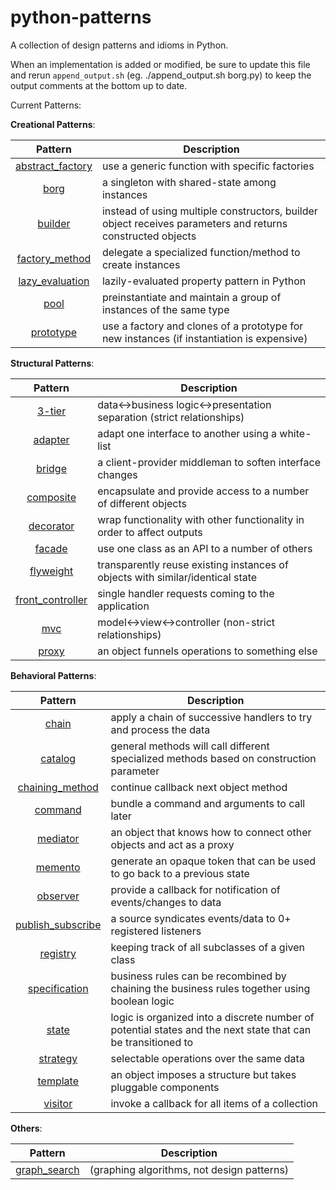 python-patterns
===============

A collection of design patterns and idioms in Python.

When an implementation is added or modified, be sure to update this file and
rerun `append_output.sh` (eg. ./append_output.sh borg.py) to keep the output
comments at the bottom up to date.

Current Patterns:

__Creational Patterns__:

| Pattern | Description |
|:-------:| ----------- |
| [abstract_factory](abstract_factory.py) | use a generic function with specific factories |
| [borg](borg.py) | a singleton with shared-state among instances |
| [builder](builder.py) | instead of using multiple constructors, builder object receives parameters and returns constructed objects |
| [factory_method](factory_method.py) | delegate a specialized function/method to create instances |
| [lazy_evaluation](lazy_evaluation.py) | lazily-evaluated property pattern in Python |
| [pool](pool.py) | preinstantiate and maintain a group of instances of the same type |
| [prototype](prototype.py) | use a factory and clones of a prototype for new instances (if instantiation is expensive) |

__Structural Patterns__:

| Pattern | Description |
|:-------:| ----------- |
| [3-tier](3-tier.py) | data<->business logic<->presentation separation (strict relationships) |
| [adapter](adapter.py) | adapt one interface to another using a white-list |
| [bridge](bridge.py) | a client-provider middleman to soften interface changes |
| [composite](composite.py) | encapsulate and provide access to a number of different objects |
| [decorator](decorator.py) | wrap functionality with other functionality in order to affect outputs |
| [facade](facade.py) | use one class as an API to a number of others |
| [flyweight](flyweight.py) | transparently reuse existing instances of objects with similar/identical state |
| [front_controller](front_controller.py) | single handler requests coming to the application |
| [mvc](mvc.py) | model<->view<->controller (non-strict relationships) |
| [proxy](proxy.py) | an object funnels operations to something else |

__Behavioral Patterns__:

| Pattern | Description |
|:-------:| ----------- |
| [chain](chain.py) | apply a chain of successive handlers to try and process the data |
| [catalog](catalog.py) | general methods will call different specialized methods based on construction parameter |
| [chaining_method](chaining_method.py) | continue callback next object method |
| [command](command.py) | bundle a command and arguments to call later |
| [mediator](mediator.py) | an object that knows how to connect other objects and act as a proxy |
| [memento](memento.py) | generate an opaque token that can be used to go back to a previous state |
| [observer](observer.py) | provide a callback for notification of events/changes to data |
| [publish_subscribe](publish_subscribe.py) | a source syndicates events/data to 0+ registered listeners |
| [registry](registry.py) | keeping track of all subclasses of a given class |
| [specification](specification.py) |  business rules can be recombined by chaining the business rules together using boolean logic |
| [state](state.py) | logic is organized into a discrete number of potential states and the next state that can be transitioned to |
| [strategy](strategy.py) | selectable operations over the same data |
| [template](template.py) | an object imposes a structure but takes pluggable components |
| [visitor](visitor.py) | invoke a callback for all items of a collection |


__Others__:

| Pattern | Description |
|:-------:| ----------- |
| [graph_search](graph_search.py) | (graphing algorithms, not design patterns) |
